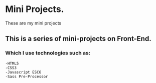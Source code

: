 # Mini Projects.
  These are my mini projects 
 ## This is a series of mini-projects on Front-End.
 ### Which I use technologies such as:
    -HTML5
    -CSS3
    -Javascript ESC6
    -Sass Pre-Processor
